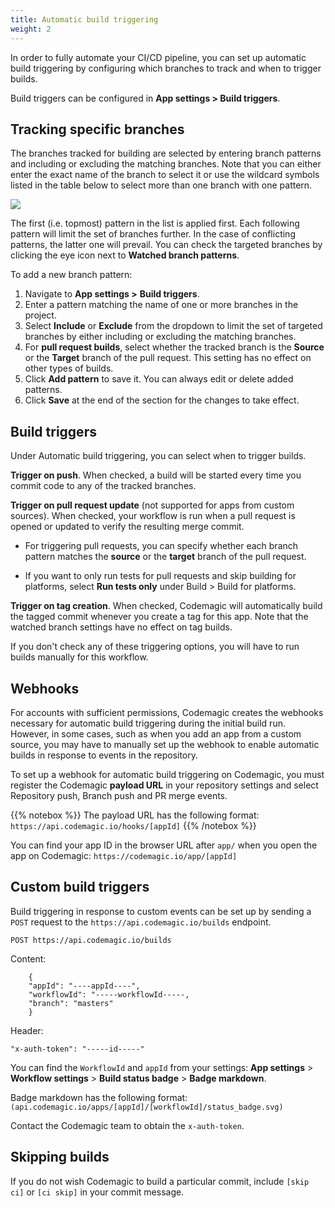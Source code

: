 ```yaml
---
title: Automatic build triggering
weight: 2
---
```


In order to fully automate your CI/CD pipeline, you can set up automatic build triggering by configuring which branches to track and when to trigger builds.

Build triggers can be configured in **App settings > Build triggers**.

## Tracking specific branches

The branches tracked for building are selected by entering branch patterns and including or excluding the matching branches. Note that you can either enter the exact name of the branch to select it or use the wildcard symbols listed in the table below to select more than one branch with one pattern.

![](../uploads/2019/07/branch_patterns-1.png)

The first (i.e. topmost) pattern in the list is applied first. Each following pattern will limit the set of branches further. In the case of conflicting patterns, the latter one will prevail. You can check the targeted branches by clicking the eye icon next to **Watched branch patterns**.

To add a new branch pattern:

1. Navigate to **App settings >** **Build triggers**.
2. Enter a pattern matching the name of one or more branches in the project.
3. Select **Include** or **Exclude** from the dropdown to limit the set of targeted branches by either including or excluding the matching branches.
4. For **pull request builds**, select whether the tracked branch is the **Source** or the **Target** branch of the pull request. This setting has no effect on other types of builds.
5. Click **Add pattern** to save it. You can always edit or delete added patterns.
6. Click **Save** at the end of the section for the changes to take effect.

## Build triggers

Under Automatic build triggering, you can select when to trigger builds.

**Trigger on push**. When checked, a build will be started every time you commit code to any of the tracked branches.

**Trigger on pull request update** (not supported for apps from custom sources). When checked, your workflow is run when a pull request is opened or updated to verify the resulting merge commit. 

* For triggering pull requests, you can specify whether each branch pattern matches the **source** or the **target** branch of the pull request.

* If you want to only run tests for pull requests and skip building for platforms, select **Run tests only** under Build > Build for platforms.

**Trigger on tag creation**. When checked, Codemagic will automatically build the tagged commit whenever you create a tag for this app. Note that the watched branch settings have no effect on tag builds.

If you don't check any of these triggering options, you will have to run builds manually for this workflow.

## Webhooks

For accounts with sufficient permissions, Codemagic creates the webhooks necessary for automatic build triggering during the initial build run. However, in some cases, such as when you add an app from a custom source, you may have to manually set up the webhook to enable automatic builds in response to events in the repository.

To set up a webhook for automatic build triggering on Codemagic, you must register the Codemagic **payload URL** in your repository settings and select Repository push, Branch push and PR merge events.

{{% notebox %}}
The payload URL has the following format:  
`https://api.codemagic.io/hooks/[appId]`
{{% /notebox %}}

You can find your app ID in the browser URL after `app/` when you open the app on Codemagic: `https://codemagic.io/app/[appId]`

## Custom build triggers

Build triggering in response to custom events can be set up by sending a `POST` request to the `https://api.codemagic.io/builds` endpoint. 

`POST https://api.codemagic.io/builds`

Content:

        {
        "appId": "----appId----",
        "workflowId": "-----workflowId-----,
        "branch": "masters"
        }

Header:

`"x-auth-token": "-----id-----"`

You can find the `WorkflowId` and `appId` from your settings: **App settings** > **Workflow settings** > **Build status badge** > **Badge markdown**. 

Badge markdown has the following format: `(api.codemagic.io/apps/[appId]/[workflowId]/status_badge.svg)`

Contact the Codemagic team to obtain the `x-auth-token`.

## Skipping builds

If you do not wish Codemagic to build a particular commit, include `[skip ci]` or `[ci skip]` in your commit message.
